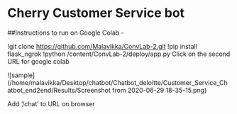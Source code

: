# Cherry Customer Service bot
##Instructions to run on Google Colab - 

!git clone https://github.com/Malavikka/ConvLab-2.git
!pip install flask_ngrok
!python /content/ConvLab-2/deploy/app.py
Click on the second URL for google colab 

![sample](/home/malavikka/Desktop/chatbot/Chatbot_deloitte/Customer_Service_Chatbot_end2end/Results/Screenshot from 2020-06-29 18-35-15.png)

Add ‘/chat’ to URL on browser
